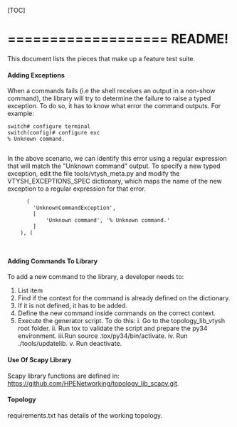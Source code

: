 




[TOC]


===================
README!
===================
This document lists the pieces that make up a feature test suite.

#### <i class="icon-file"></i> Adding Exceptions
When a commands fails (i.e the shell receives an output in a non-show command), the library will try to determine the failure to raise a typed exception. To do so, it has to know what error the command outputs. For example:

```
switch# configure terminal
switch(config)# configure exc
% Unknown command.
 
```
In the above scenario, we can identify this error using a regular expression that will match the "Unknown command" output. To specify a new typed exception, edit the file tools/vtysh_meta.py and modify the VTYSH_EXCEPTIONS_SPEC dictionary, which maps the name of the new exception to a regular expression for that error. 
```
      (
        'UnknownCommandException',
        [
            'Unknown command', '% Unknown command.'
        ]
    ), (

 
```

#### <i class="icon-file"></i> Adding Commands To Library 
To add a new command to the library, a developer needs to:

1. List item
2.  Find if the context for the command is already defined on the dictionary.
3.  If it is not defined, it has to be added.
4.  Define the new command inside commands on the correct context.
5.  Execute the generator script. To do this:
i.  Go to the topology_lib_vtysh root folder.
ii. Run tox to validate the script and prepare the py34 environment.
iii.Run source .tox/py34/bin/activate.
iv. Run ./tools/updatelib.
v.  Run deactivate.

#### <i class="icon-file"></i> Use Of Scapy Library 
Scapy library functions are defined in: 
https://github.com/HPENetworking/topology_lib_scapy.git.

#### <i class="icon-file"></i> Topology
requirements.txt has details of the working topology.
